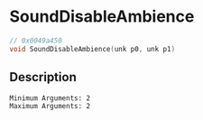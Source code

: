 # SoundDisableAmbience
```c
// 0x0049a450
void SoundDisableAmbience(unk p0, unk p1)
```
## Description
```
Minimum Arguments: 2
Maximum Arguments: 2
```
